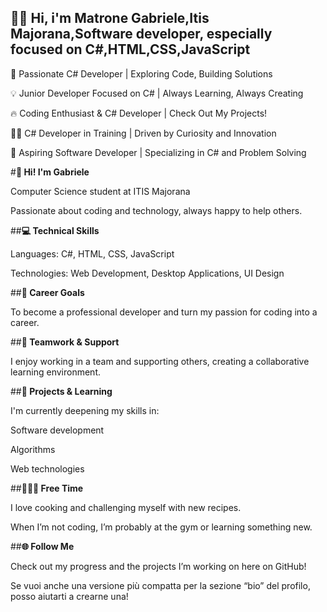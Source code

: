 ##  🙋‍♂️ Hi, i'm Matrone Gabriele,Itis Majorana,Software developer, especially focused on C#,HTML,CSS,JavaScript

🚀 Passionate C# Developer | Exploring Code, Building Solutions

💡 Junior Developer Focused on C# | Always Learning, Always Creating

🔥 Coding Enthusiast & C# Developer | Check Out My Projects!

👨‍💻 C# Developer in Training | Driven by Curiosity and Innovation

🌟 Aspiring Software Developer | Specializing in C# and Problem Solving






#**👋 Hi! I'm Gabriele**


Computer Science student at ITIS Majorana


Passionate about coding and technology, always happy to help others.


##**💻 Technical Skills**


Languages: C#, HTML, CSS, JavaScript


Technologies: Web Development, Desktop Applications, UI Design


##**🚀 Career Goals**


To become a professional developer and turn my passion for coding into a career.


##**🤝 Teamwork & Support**


I enjoy working in a team and supporting others, creating a collaborative learning environment.


##**🎯 Projects & Learning**


I'm currently deepening my skills in:


Software development


Algorithms


Web technologies



##**🍝🏋️‍♂️ Free Time**


I love cooking and challenging myself with new recipes.


When I’m not coding, I’m probably at the gym or learning something new.


##**🌐 Follow Me**

Check out my progress and the projects I’m working on here on GitHub!

Se vuoi anche una versione più compatta per la sezione “bio” del profilo, posso aiutarti a crearne una!





